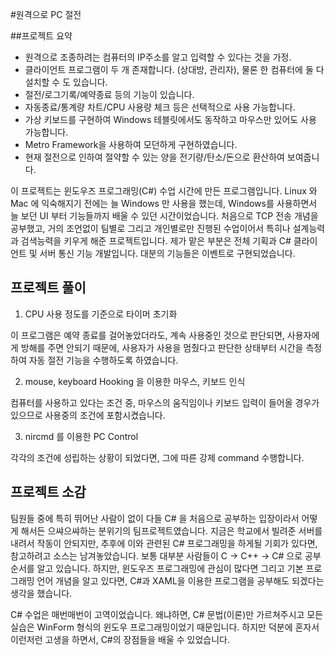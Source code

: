 #원격으로 PC 절전

##프로젝트 요약

- 원격으로 조종하려는 컴퓨터의 IP주소를 알고 입력할 수 있다는 것을 가정.
- 클라이언트 프로그램이 두 개 존재합니다. (상대방, 관리자), 물론 한 컴퓨터에 둘 다 설치할 수 도 있습니다.
- 절전/로그기록/예약종료 등의 기능이 있습니다.
- 자동종료/통계량 차트/CPU 사용량 체크 등은 선택적으로 사용 가능합니다.
- 가상 키보드를 구현하여 Windows 테블릿에서도 동작하고 마우스만 있어도 사용 가능합니다.
- Metro Framework을 사용하여 모던하게 구현하였습니다.
- 현재 절전으로 인하여 절약할 수 있는 양을 전기량/탄소/돈으로 환산하여 보여줍니다.

이 프로젝트는 윈도우즈 프로그래밍(C#) 수업 시간에 만든 프로그램입니다. Linux 와 Mac 에 익숙해지기 전에는 늘 Windows 만 사용을 했는데, Windows를 사용하면서 늘 보던 UI 부터 기능들까지 배울 수 있던 시간이었습니다. 처음으로 TCP 전송 개념을 공부했고, 거의 조언없이 팀별로 그리고 개인별로만 진행된 수업이어서 특히나 설계능력과 검색능력을 키우게 해준 프로젝트입니다. 제가 맡은 부분은 전체 기획과 C# 클라이언트 및 서버 통신 기능 개발입니다. 대분의 기능들은 이벤트로 구현되었습니다.

## 프로젝트 풀이

1. CPU 사용 정도를 기준으로 타이머 초기화

이 프로그램은 예약 종료를 걸어놓았더라도, 계속 사용중인 것으로 판단되면, 사용자에게 방해를 주면 안되기 때문에, 사용자가 사용을 멈췄다고 판단한 상태부터 시간을 측정하여 자동 절전 기능을 수행하도록 하였습니다.

2. mouse, keyboard Hooking 을 이용한 마우스, 키보드 인식

컴퓨터를 사용하고 있다는 조건 중, 마우스의 움직임이나 키보드 입력이 들어올 경우가 있으므로 사용중의 조건에 포함시켰습니다.

3. nircmd 를 이용한 PC Control

각각의 조건에 성립하는 상황이 되었다면, 그에 따른 강제 command 수행합니다.

## 프로젝트 소감

팀원들 중에 특히 뛰어난 사람이 없이 다들 C# 을 처음으로 공부하는 입장이라서 어떻게 해서든 으쌰으쌰하는 분위기의 팀프로젝트였습니다. 지금은 학교에서 빌려준 서버를 내려서 작동이 안되지만, 추후에 이와 관련된 C# 프로그래밍을 하게될 기회가 있다면, 참고하려고 소스는 남겨놓았습니다. 보통 대부분 사람들이 C -> C++ -> C# 으로 공부 순서를 알고 있습니다. 하지만, 윈도우즈 프로그래밍에 관심이 많다면 그리고 기본 프로그래밍 언어 개념을 알고 있다면, C#과 XAML을 이용한 프로그램을 공부해도 되겠다는 생각을 했습니다.

C# 수업은 매번매번이 고역이었습니다. 왜냐하면, C# 문법(이론)만 가르쳐주시고 모든 실습은 WinForm 형식의 윈도우 프로그래밍이었기 때문입니다. 하지만 덕분에 혼자서 이런저런 고생을 하면서, C#의 장점들을 배울 수 있었습니다.
